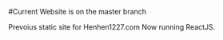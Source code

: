 #Current Website is on the master branch

Prevoius static site for Henhen1227.com
Now running ReactJS.
